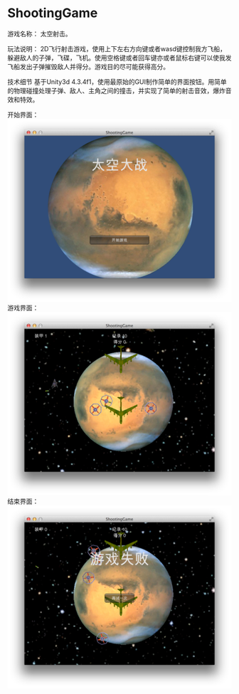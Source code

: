 ShootingGame
============
游戏名称：
太空射击。

玩法说明：
2D飞行射击游戏，使用上下左右方向键或者wasd键控制我方飞船，躲避敌人的子弹，飞碟，飞机。使用空格键或者回车键亦或者鼠标右键可以使我发飞船发出子弹摧毁敌人并得分。游戏目的尽可能获得高分。

技术细节
基于Unity3d 4.3.4f1，使用最原始的GUI制作简单的界面按钮。用简单的物理碰撞处理子弹、敌人、主角之间的撞击，并实现了简单的射击音效，爆炸音效和特效。

开始界面：
![image](https://github.com/mingchaoyan/ShootingGame/blob/master/GameShots/start.png)
游戏界面：
![image](https://github.com/mingchaoyan/ShootingGame/blob/master/GameShots/playing.png)
结束界面：
![image](https://github.com/mingchaoyan/ShootingGame/blob/master/GameShots/end.png)
